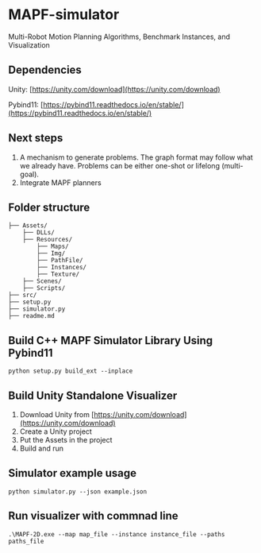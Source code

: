 # MAPF-simulator
Multi-Robot Motion Planning Algorithms, Benchmark Instances, and Visualization 

## Dependencies
Unity: [https://unity.com/download](https://unity.com/download)

Pybind11: [https://pybind11.readthedocs.io/en/stable/](https://pybind11.readthedocs.io/en/stable/)


## Next steps
1. A mechanism to generate problems. 
The graph format may follow what we already have. 
Problems can be either one-shot or lifelong (multi-goal). 
2. Integrate MAPF planners
## Folder structure
```
├── Assets/
    ├── DLLs/
    ├── Resources/
        ├── Maps/
        ├── Img/
        ├── PathFile/
        ├── Instances/
        ├── Texture/
    ├── Scenes/
    ├── Scripts/
├── src/
├── setup.py
├── simulator.py
├── readme.md

```

## Build C++ MAPF Simulator Library Using Pybind11
`python setup.py build_ext --inplace`

## Build Unity Standalone Visualizer
1. Download Unity from [https://unity.com/download](https://unity.com/download)
2. Create a Unity project
3. Put the Assets in the project
4. Build and run


## Simulator example usage
`python simulator.py --json example.json`

## Run visualizer with commnad line
`.\MAPF-2D.exe --map map_file --instance instance_file --paths paths_file`

